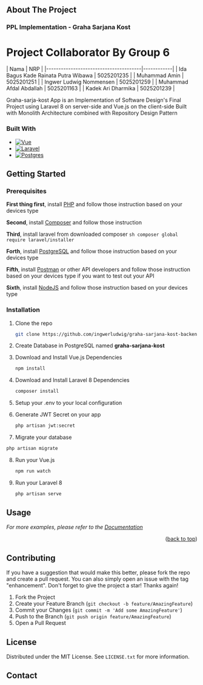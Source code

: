 <!-- ABOUT THE PROJECT -->
## About The Project


### PPL Implementation - Graha Sarjana Kost
<h1>Project Collaborator By Group 6</h1>
| Nama                                  | NRP        |
|---------------------------------------|------------|
| Ida Bagus Kade Rainata Putra Wibawa   | 5025201235 |
| Muhammad Amin                         | 5025201251 |
| Ingwer Ludwig Nommensen               | 5025201259 |
| Muhammad Afdal Abdallah               | 5025201163 |
| Kadek Ari Dharmika                    | 5025201239 |


Graha-sarja-kost App is an Implementation of Software Design's Final Project using Laravel 8 on server-side and Vue.js on the client-side
Built with Monolith Architecture combined with Repository Design Pattern

### Built With

* [![Vue][Vue.js]][Vue-url]
* [![Laravel][Laravel.com]][Laravel-url]
* [![Postgres][Postgre.com]][Postgre-url]


<!-- GETTING STARTED -->
## Getting Started

### Prerequisites

**First thing first**, install <a href="https://www.php.net/manual/en/install.php">PHP</a> and follow those instruction based on your devices type

**Second**, install <a href="https://getcomposer.org/download">Composer</a> and follow those instruction

**Third**, install laravel from downloaded composer
    ```sh
    composer global require laravel/installer
    ```
    
**Forth**, install <a href="https://www.postgresql.org/download">PostgreSQL</a> and follow those instruction based on your devices type

**Fifth**, install <a href="https://www.postman.com/downloads/">Postman</a> or other API developers and follow those instruction based on your devices type if you want to test out your API

**Sixth**, install <a href="https://nodejs.org/en/download/">NodeJS</a> and follow those instruction based on your devices type


### Installation

1. Clone the repo
   ```sh
   git clone https://github.com/ingwerludwig/graha-sarjana-kost-backend.git
   ```
  
2. Create Database in PostgreSQL named **graha-sarjana-kost**

3. Download and Install Vue.js Dependencies
    ```sh
    npm install
    ```

4. Download and Install Laravel 8 Dependencies
    ```sh
    composer install
    ```
5. Setup your .env to your local configuration

6. Generate JWT Secret on your app
    ```sh
    php artisan jwt:secret
    ```
    
7.  Migrate your database
   ```sh
   php artisan migrate
   ```   

8. Run your Vue.js
    ```sh
    npm run watch
    ```

9. Run your Laravel 8
    ```sh
    php artisan serve
    ```

<!-- USAGE EXAMPLES -->
## Usage

_For more examples, please refer to the [Documentation](https://example.com)_

<p align="right">(<a href="#readme-top">back to top</a>)</p>


<!-- CONTRIBUTING -->
## Contributing

If you have a suggestion that would make this better, please fork the repo and create a pull request. You can also simply open an issue with the tag "enhancement".
Don't forget to give the project a star! Thanks again!

1. Fork the Project
2. Create your Feature Branch (`git checkout -b feature/AmazingFeature`)
3. Commit your Changes (`git commit -m 'Add some AmazingFeature'`)
4. Push to the Branch (`git push origin feature/AmazingFeature`)
5. Open a Pull Request



<!-- LICENSE -->
## License

Distributed under the MIT License. See `LICENSE.txt` for more information.



<!-- CONTACT -->
## Contact



<!-- MARKDOWN LINKS & IMAGES -->
<!-- https://www.markdownguide.org/basic-syntax/#reference-style-links -->
[contributors-shield]: https://img.shields.io/github/contributors/othneildrew/Best-README-Template.svg?style=for-the-badge
[contributors-url]: https://github.com/othneildrew/Best-README-Template/graphs/contributors
[forks-shield]: https://img.shields.io/github/forks/othneildrew/Best-README-Template.svg?style=for-the-badge
[forks-url]: https://github.com/othneildrew/Best-README-Template/network/members
[stars-shield]: https://img.shields.io/github/stars/othneildrew/Best-README-Template.svg?style=for-the-badge
[stars-url]: https://github.com/othneildrew/Best-README-Template/stargazers
[issues-shield]: https://img.shields.io/github/issues/othneildrew/Best-README-Template.svg?style=for-the-badge
[issues-url]: https://github.com/othneildrew/Best-README-Template/issues
[license-shield]: https://img.shields.io/github/license/othneildrew/Best-README-Template.svg?style=for-the-badge
[license-url]: https://github.com/othneildrew/Best-README-Template/blob/master/LICENSE.txt
[linkedin-shield]: https://img.shields.io/badge/-LinkedIn-black.svg?style=for-the-badge&logo=linkedin&colorB=555
[linkedin-url]: https://linkedin.com/in/othneildrew
[product-screenshot]: images/screenshot.png
[Next.js]: https://img.shields.io/badge/next.js-000000?style=for-the-badge&logo=nextdotjs&logoColor=white
[Next-url]: https://nextjs.org/
[React.js]: https://img.shields.io/badge/React-20232A?style=for-the-badge&logo=react&logoColor=61DAFB
[React-url]: https://reactjs.org/
[Vue.js]: https://img.shields.io/badge/Vue.js-35495E?style=for-the-badge&logo=vuedotjs&logoColor=4FC08D
[Vue-url]: https://vuejs.org/
[Angular.io]: https://img.shields.io/badge/Angular-DD0031?style=for-the-badge&logo=angular&logoColor=white
[Angular-url]: https://angular.io/
[Svelte.dev]: https://img.shields.io/badge/Svelte-4A4A55?style=for-the-badge&logo=svelte&logoColor=FF3E00
[Svelte-url]: https://svelte.dev/
[Laravel.com]: https://img.shields.io/badge/Laravel-FF2D20?style=for-the-badge&logo=laravel&logoColor=white
[Laravel-url]: https://laravel.com


[Springboot.com]: https://img.shields.io/badge/Spring-6DB33F?style=for-the-badge&logo=spring&logoColor=white
[Springboot-url]: https://spring.io/projects/spring-boot
[Java.com]: https://img.shields.io/badge/Java-ED8B00?style=for-the-badge&logo=java&logoColor=white
[Java-url]: https://www.java.com/en/


[Bootstrap.com]: https://img.shields.io/badge/Bootstrap-563D7C?style=for-the-badge&logo=bootstrap&logoColor=white
[Bootstrap-url]: https://getbootstrap.com
[JQuery.com]: https://img.shields.io/badge/jQuery-0769AD?style=for-the-badge&logo=jquery&logoColor=white
[JQuery-url]: https://jquery.com 
[Postgre.com]: https://img.shields.io/badge/postgres-%23316192.svg?style=for-the-badge&logo=postgresql&logoColor=white
[Postgre-url]: https://www.postgresql.org/
